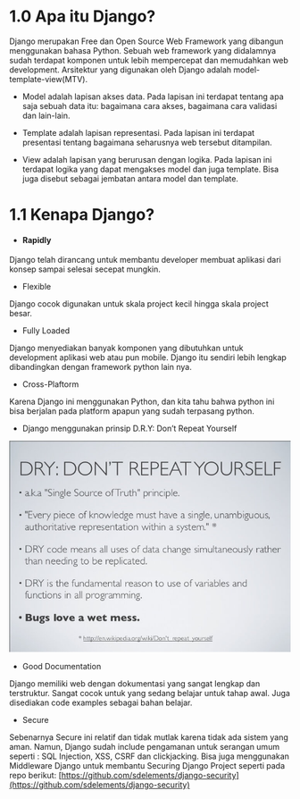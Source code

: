 # 1.0 Apa itu Django?

Django merupakan Free dan Open Source Web Framework yang dibangun menggunakan bahasa Python. Sebuah web framework yang didalamnya sudah terdapat komponen untuk lebih mempercepat dan memudahkan web development. Arsitektur yang digunakan oleh Django adalah model-template-view\(MTV\).

* Model adalah lapisan akses data. Pada lapisan ini terdapat tentang apa saja sebuah data itu: bagaimana cara akses, bagaimana cara validasi dan lain-lain.

* Template adalah lapisan representasi. Pada lapisan ini terdapat presentasi tentang bagaimana seharusnya web tersebut ditampilan.

* View adalah lapisan yang berurusan dengan logika. Pada lapisan ini terdapat logika yang dapat mengakses model dan juga template. Bisa juga disebut sebagai jembatan antara model dan template.

# 1.1 Kenapa Django?

* #### Rapidly

Django telah dirancang untuk membantu developer membuat aplikasi dari konsep sampai selesai secepat mungkin.

* Flexible

Django cocok digunakan untuk skala project kecil hingga skala project besar.

* Fully Loaded

Django menyediakan banyak komponen yang dibutuhkan untuk development aplikasi web atau pun mobile. Django itu sendiri lebih lengkap dibandingkan dengan framework python lain nya.

* Cross-Plaftorm

Karena Django ini menggunakan Python, dan kita tahu bahwa python ini bisa berjalan pada platform apapun yang sudah terpasang python.

* Django menggunakan prinsip D.R.Y: Don’t Repeat Yourself

![](/assets/dont-repeat-yourself.jpg)

* Good Documentation

Django memiliki web dengan dokumentasi yang sangat lengkap dan terstruktur. Sangat cocok untuk yang sedang belajar untuk tahap awal. Juga disediakan code examples sebagai bahan belajar.

* Secure

Sebenarnya Secure ini relatif dan tidak mutlak karena tidak ada sistem yang aman. Namun, Django sudah include pengamanan untuk serangan umum seperti : SQL Injection, XSS, CSRF dan clickjacking. Bisa juga menggunakan Middleware Django untuk membantu Securing Django Project seperti pada repo berikut: [https://github.com/sdelements/django-security](https://github.com/sdelements/django-security)

